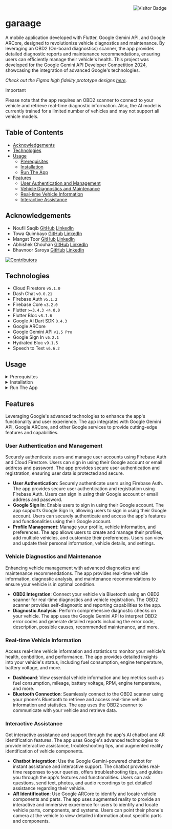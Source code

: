 <img align="right" alt="Visitor Badge" src="https://visitor-badge.laobi.icu/badge?page_id=immangat.GeminiHackahton">

# garaage

<!-- ![Garaage Thumbnail](screenshots/garaage-thumbnail.jpg) -->

A mobile application developed with Flutter, Google Gemini API, and Google ARCore, designed to revolutionize vehicle diagnostics and maintenance. By leveraging an OBD2 (On-board diagnostics) scanner, the app provides detailed diagnostic reports and maintenance recommendations, ensuring users can efficiently manage their vehicle's health. This project was developed for the Google Gemini API Developer Competition 2024, showcasing the integration of advanced Google's technologies.

_Check out the Figma high fidelity prototype designs [_here_](https://www.figma.com/design/YdUcQaqNCCKZ5ZTA5HZhlf/garaage?node-id=1-2&t=5zR3jATXVg4i26S8-1)._

> [!IMPORTANT]
> Please note that the app requires an OBD2 scanner to connect to your vehicle and retrieve real-time diagnostic information. Also, the AI model is currently trained for a limited number of vehicles and may not support all vehicle models.

## Table of Contents

<!-- * [Screenshots](#screenshots) -->
* [Acknowledgements](#acknowledgements)
* [Technologies](#technologies)
* [Usage](#usage)
  * [Prerequisites](#prerequisites)
  * [Installation](#installation)
  * [Run The App](#run-the-app)
* [Features](#features)
  * [User Authentication and Management](#user-authentication-and-management)
  * [Vehicle Diagnostics and Maintenance](#vehicle-diagnostics-and-maintenance)
  * [Real-time Vehicle Information](#real-time-vehicle-information)
  * [Interactive Assistance](#interactive-assistance)

## Acknowledgements

* Noufil Saqib [GitHub](https://github.com/noufilsaqib) [LinkedIn](https://www.linkedin.com/in/muhammad-noufil-saqib/)
* Towa Quimbayo [GitHub](https://github.com/towaquimbayo) [LinkedIn](https://www.linkedin.com/in/towa-quimbayo/)
* Mangat Toor [GitHub](https://github.com/immangat) [LinkedIn](https://www.linkedin.com/in/immangat)
* Abhishek Chouhan [GitHub](https://github.com/abhishekchouhannk) [LinkedIn](https://www.linkedin.com/in/abhishekchouhannk)
* Bhavnoor Saroya [GitHub](https://github.com/BhavnoorSaroya) [LinkedIn](https://www.linkedin.com/in/bhavnoor-saroya)

[![Contributors](https://contrib.rocks/image?repo=immangat/GeminiHackahton)](https://github.com/immangat/GeminiHackahton/graphs/contributors)

## Technologies

* Cloud Firestore `v5.1.0`
* Dash Chat `v0.0.21`
* Firebase Auth `v5.1.2`
* Firebase Core `v3.2.0`
* Flutter `>=3.4.3 <4.0.0`
* Flutter Bloc `v8.1.6`
* Google AI Dart SDK `0.4.3`
* Google ARCore
* Google Gemini API `v1.5 Pro`
* Google Sign In `v6.2.1`
* Hydrated Bloc `v9.1.5`
* Speech to Text `v6.6.2`

## Usage

<details>
  <summary>Prerequisites</summary>

### Prerequisites

* [Flutter SDK](https://flutter.dev/docs/get-started/install)
* [Dart SDK](https://dart.dev/get-dart)
* [Android Studio](https://developer.android.com/studio)
* [VS Code](https://code.visualstudio.com/)
* [OBD2 Scanner](https://www.amazon.com/s?k=obd2+scanner)

</details>

<details>
  <summary>Installation</summary>

### Installation

1. Clone the repository to your local machine:

  ```sh
  git clone https://github.com/immangat/GeminiHackahton.git
  ```

2. Install the required dependencies:

  ```sh
  flutter pub get
  ```

</details>

<details>
  <summary>Run The App</summary>

### Run The App

In order to run the application, you need to have an Android emulator or a physical device connected to your computer. You can use the following commands to run the app:

```sh
flutter run
```

The app will be built and deployed to your emulator or device. You can interact with the app using the on-screen controls or your device's touch screen.

</details>

## Features

Leveraging Google's advanced technologies to enhance the app's functionality and user experience. The app integrates with Google Gemini API, Google ARCore, and other Google services to provide cutting-edge features and capabilities.

### User Authentication and Management

Securely authenticate users and manage user accounts using Firebase Auth and Cloud Firestore. Users can sign in using their Google account or email address and password. The app provides secure user authentication and registration, ensuring user data is protected and secure.

* __User Authentication__: Securely authenticate users using Firebase Auth. The app provides secure user authentication and registration using Firebase Auth. Users can sign in using their Google account or email address and password.
* __Google Sign In__: Enable users to sign in using their Google account. The app supports Google Sign In, allowing users to sign in using their Google account. Users can securely authenticate and access the app's features and functionalities using their Google account.
* __Profile Management__: Manage your profile, vehicle information, and preferences. The app allows users to create and manage their profiles, add multiple vehicles, and customize their preferences. Users can view and update their personal information, vehicle details, and settings.

### Vehicle Diagnostics and Maintenance

Enhancing vehicle management with advanced diagnostics and maintenance recommendations. The app provides real-time vehicle information, diagnostic analysis, and maintenance recommendations to ensure your vehicle is in optimal condition.

* __OBD2 Integration__: Connect your vehicle via Bluetooth using an OBD2 scanner for real-time diagnostics and vehicle registration. The OBD2 scanner provides self-diagnostic and reporting capabilities to the app.
* __Diagnostic Analysis__: Perform comprehensive diagnostic checks on your vehicle. The app uses the Google Gemini API to interpret OBD2 error codes and generate detailed reports including the error code, description, possible causes, recommended maintenance, and more.

### Real-time Vehicle Information

Access real-time vehicle information and statistics to monitor your vehicle's health, conbdition, and performance. The app provides detailed insights into your vehicle's status, including fuel consumption, engine temperature, battery voltage, and more.

* __Dashboard__: View essential vehicle information and key metrics such as fuel consumption, mileage, battery voltage, RPM, engine temperature, and more.
* __Bluetooth Connection__: Seamlessly connect to the OBD2 scanner using your phone's Bluetooth to retrieve and access real-time vehicle information and statistics. The app uses the OBD2 scanner to communicate with your vehicle and retrieve data.

### Interactive Assistance

Get interactive assistance and support through the app's AI chatbot and AR identification features. The app uses Google's advanced technologies to provide interactive assistance, troubleshooting tips, and augmented reality identification of vehicle components.

* __Chatbot Integration__: Use the Google Gemini-powered chatbot for instant assistance and interactive support. The chatbot provides real-time responses to your queries, offers troubleshooting tips, and guides you through the app's features and functionalities. Users can ask questions, send text, photos, and audio recordings to get detailed assistance regarding their vehicle.
* __AR Identification__: Use Google ARCore to identify and locate vehicle components and parts. The app uses augmented reality to provide an interactive and immersive experience for users to identify and locate vehicle parts, components, and systems. Users can point their phone's camera at the vehicle to view detailed information about specific parts and components.

